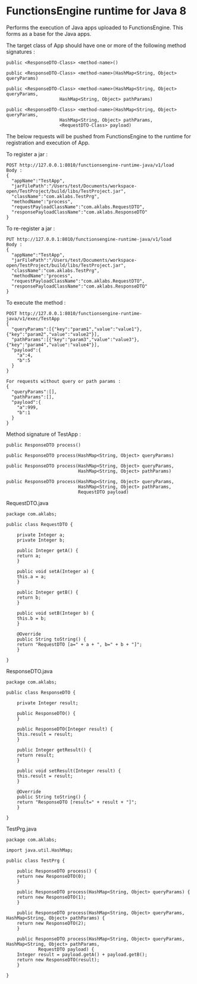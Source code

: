 # FunctionsEngine runtime for Java 8
Performs the execution of Java apps uploaded to FunctionsEngine. This forms as a base for the Java apps.

The target class of App should have one or more of the following method signatures :
	
    public <ResponseDTO-Class> <method-name>()
    
    public <ResponseDTO-Class> <method-name>(HashMap<String, Object> queryParams)
    
    public <ResponseDTO-Class> <method-name>(HashMap<String, Object> queryParams, 
						HashMap<String, Object> pathParams)
    
    public <ResponseDTO-Class> <method-name>(HashMap<String, Object> queryParams, 
						HashMap<String, Object> pathParams, 
						<RequestDTO-Class> payload)

The below requests will be pushed from FunctionsEngine to the runtime for registration and execution of App.
                          		
To register a jar :

    POST http://127.0.0.1:8010/functionsengine-runtime-java/v1/load
    Body : 
    {
      "appName":"TestApp",
      "jarFilePath":"/Users/test/Documents/workspace-open/TestProject/build/libs/TestProject.jar",
      "className":"com.aklabs.TestPrg",
      "methodName":"process",
      "requestPayloadClassName":"com.aklabs.RequestDTO",
      "responsePayloadClassName":"com.aklabs.ResponseDTO"
    }
	
To re-register a jar :

    PUT http://127.0.0.1:8010/functionsengine-runtime-java/v1/load
    Body : 
    {
      "appName":"TestApp",
      "jarFilePath":"/Users/test/Documents/workspace-open/TestProject/build/libs/TestProject.jar",
      "className":"com.aklabs.TestPrg",
      "methodName":"process",
      "requestPayloadClassName":"com.aklabs.RequestDTO",
      "responsePayloadClassName":"com.aklabs.ResponseDTO"
    }

To execute the method :

    POST http://127.0.0.1:8010/functionsengine-runtime-java/v1/exec/TestApp
    {
      "queryParams":[{"key":"param1","value":"value1"},{"key":"param2","value":"value2"}],
      "pathParams":[{"key":"param3","value":"value3"},{"key":"param4","value":"value4"}],
      "payload":{
        "a":4,
        "b":5
      }
    }
    
    For requests without query or path params :
    {
	  "queryParams":[],
	  "pathParams":[],
	  "payload":{
	    "a":999,
	    "b":1
	  }
	}

Method signature of TestApp :
	
    public ResponseDTO process()
    
    public ResponseDTO process(HashMap<String, Object> queryParams)
    
    public ResponseDTO process(HashMap<String, Object> queryParams, 
                               HashMap<String, Object> pathParams)
    
    public ResponseDTO process(HashMap<String, Object> queryParams, 
                               HashMap<String, Object> pathParams, 
                               RequestDTO payload)

RequestDTO.java

	package com.aklabs;
	
	public class RequestDTO {
	
	    private Integer a;
	    private Integer b;
	
	    public Integer getA() {
		return a;
	    }
	
	    public void setA(Integer a) {
		this.a = a;
	    }
	
	    public Integer getB() {
		return b;
	    }
	
	    public void setB(Integer b) {
		this.b = b;
	    }
	
	    @Override
	    public String toString() {
		return "RequestDTO [a=" + a + ", b=" + b + "]";
	    }
	
	}
	
ResponseDTO.java

	package com.aklabs;
	
	public class ResponseDTO {
	
	    private Integer result;
	
	    public ResponseDTO() {
	    }
	
	    public ResponseDTO(Integer result) {
		this.result = result;
	    }
	
	    public Integer getResult() {
		return result;
	    }
	
	    public void setResult(Integer result) {
		this.result = result;
	    }
	
	    @Override
	    public String toString() {
		return "ResponseDTO [result=" + result + "]";
	    }
	
	}


TestPrg.java

	package com.aklabs;
	
	import java.util.HashMap;
	
	public class TestPrg {
	
	    public ResponseDTO process() {
		return new ResponseDTO(0);
	    }
	
	    public ResponseDTO process(HashMap<String, Object> queryParams) {
		return new ResponseDTO(1);
	    }
	
	    public ResponseDTO process(HashMap<String, Object> queryParams, HashMap<String, Object> pathParams) {
		return new ResponseDTO(2);
	    }
	
	    public ResponseDTO process(HashMap<String, Object> queryParams, HashMap<String, Object> pathParams,
	            RequestDTO payload) {
		Integer result = payload.getA() + payload.getB();
		return new ResponseDTO(result);
	    }
	
	}
    
    
    
	
